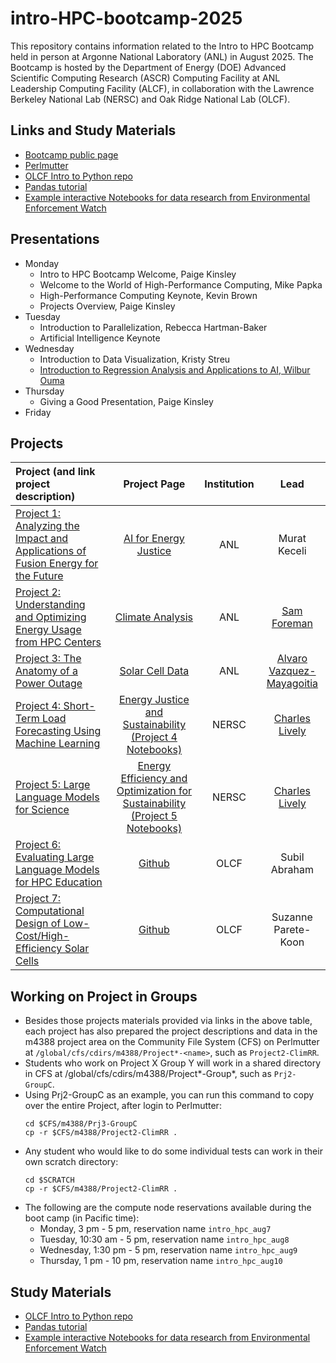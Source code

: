 # intro-HPC-bootcamp-2025
This repository contains information related to the Intro to HPC Bootcamp held in person at Argonne National Laboratory (ANL) in August 2025. The Bootcamp is hosted by the Department of Energy (DOE) Advanced Scientific Computing Research (ASCR) Computing Facility at ANL Leadership Computing Facility (ALCF), in collaboration with the Lawrence Berkeley National Lab (NERSC) and Oak Ridge National Lab (OLCF).

## Links and Study Materials

* [Bootcamp public page](https://intro-hpc-bootcamp-stg.alcf.anl.gov/)
* [Perlmutter](https://docs.nersc.gov/systems/perlmutter/)
* [OLCF Intro to Python repo](https://github.com/olcf/foundational_hpc_skills/tree/master/intro_to_python)
* [Pandas tutorial](https://www.activestate.com/resources/quick-reads/what-is-pandas-in-python-everything-you-need-to-know/)
* [Example interactive Notebooks for data research from Environmental Enforcement Watch](https://www.environmentalenforcementwatch.org/data/notebooks)

## Presentations
* Monday
  * Intro to HPC Bootcamp Welcome, Paige Kinsley
  * Welcome to the World of High-Performance Computing, Mike Papka
  * High-Performance Computing Keynote, Kevin Brown
  * Projects Overview, Paige Kinsley
* Tuesday
  * Introduction to Parallelization, Rebecca Hartman-Baker
  * Artificial Intelligence Keynote
* Wednesday
  * Introduction to Data Visualization, Kristy Streu
  * [Introduction to Regression Analysis and Applications to AI, Wilbur Ouma](https://github.com/Wilber/hpcbootcamp_regression)
* Thursday
  * Giving a Good Presentation, Paige Kinsley
* Friday

 
## Projects
| **Project (and link project description)**                                                                                                                                                                                                                                    | Project Page                                                                              | Institution              | **Lead**                                      |
|:----------------------------------------------------------------------------------------------------------------------------------------------------------------------------------------------------------------------------------------------------------------------------- |:-----------------------------------------------------------------------------------------:|:------------------------:|:---------------------------------------------:|
| [Project 1: Analyzing the Impact and Applications of Fusion Energy for the Future](https://intro-hpc-bootcamp-stg.alcf.anl.gov/project-1-analyzing-impact-and-applications-fusion-energy-future)                                                                                                                                           | [AI for Energy Justice](https://github.com/AI4EnergyJustice/Tutorials)                                                                                      | ANL                      | Murat Keceli                                  |
| [Project 2: Understanding and Optimizing Energy Usage from HPC Centers](https://intro-hpc-bootcamp-stg.alcf.anl.gov/project-2-understanding-and-optimizing-energy-usage-hpc-centers)                                                                                                                                                                   | [Climate Analysis](https://saforem2.github.io/climate-analysis)                           | ANL                      | [Sam Foreman](https://samforeman.me)          |
| [Project 3: The Anatomy of a Power Outage](https://intro-hpc-bootcamp-stg.alcf.anl.gov/anatomy-power-outage)                                   | [Solar Cell Data](https://github.com/alvarovm/solarcelldata)                                                                                      | ANL                      | [Alvaro Vazquez-Mayagoitia](https://github.com/alvarovm)                     |
| [Project 4: Short-Term Load Forecasting Using Machine Learning](https://intro-hpc-bootcamp-stg.alcf.anl.gov/short-term-load-forecasting-using-machine-learning)                                                             |  [Energy Justice and Sustainability](https://sites.google.com/lbl.gov/nerschpcbootcamp2023/nerscenergyjustice2023) [(Project 4 Notebooks)](https://github.com/NERSC/intro-HPC-bootcamp-2023/tree/main/Project4)                                                                                                                                                       | NERSC                    | [Charles Lively](http://nersc.gov/charles-lively)                                  |
| [Project 5: Large Language Models for Science](https://intro-hpc-bootcamp-stg.alcf.anl.gov/project-5-large-language-models-science)   | [Energy Efficiency and Optimization for Sustainability](https://sites.google.com/lbl.gov/nerschpcbootcamp2023/nerscenergyjustice2023) [(Project 5 Notebooks)](https://github.com/NERSC/intro-HPC-bootcamp-2023/tree/main/Project5)                                                                                      | NERSC                    | [Charles Lively](http://nersc.gov/charles-lively)                                |
| [Project 6: Evaluating Large Language Models for HPC Education](https://intro-hpc-bootcamp-stg.alcf.anl.gov/evaluating-large-language-models-hpc-education)                                                                             | [Github](https://github.com/secondspass/power_outages_medically_vulnerable_populations/)  | OLCF                     | Subil Abraham                                 |
| [Project 7: Computational Design of Low-Cost/High-Efficiency Solar Cells](https://intro-hpc-bootcamp-stg.alcf.anl.gov/solar-power-affordable-housing-through-computational-design-low-costhigh-efficiency-solar-cell)                                                                                                                                                       | [Github](https://github.com/suzannepk/power_outages_socioeconomics-)                      | OLCF                     | Suzanne Parete-Koon                           |

## Working on Project in Groups

* Besides those projects materials provided via links in the above table, each project has also prepared the project descriptions and data in the m4388 project area on the Community File System (CFS) on Perlmutter at `/global/cfs/cdirs/m4388/Project*-<name>`, such as `Project2-ClimRR`.
* Students who work on Project X Group Y will work in a shared directory in CFS at /global/cfs/cdirs/m4388/Project*-Group*, such as `Prj2-GroupC`.
* Using Prj2-GroupC as an example, you can run this command to copy over the entire Project, after login to Perlmutter:
  ```
  cd $CFS/m4388/Prj3-GroupC
  cp -r $CFS/m4388/Project2-ClimRR .
  ```
* Any student who would like to do some individual tests can work in their own scratch directory:
  ```
  cd $SCRATCH
  cp -r $CFS/m4388/Project2-ClimRR .
  ```
* The following are the compute node reservations available during the boot camp (in Pacific time):
  * Monday, 3 pm - 5 pm, reservation name `intro_hpc_aug7`
  * Tuesday, 10:30 am - 5 pm, reservation name `intro_hpc_aug8`
  * Wednesday, 1:30 pm - 5 pm, reservation name `intro_hpc_aug9`
  * Thursday, 1 pm - 10 pm, reservation name `intro_hpc_aug10`

## Study Materials

* [OLCF Intro to Python repo](https://github.com/olcf/foundational_hpc_skills/tree/master/intro_to_python)
* [Pandas tutorial](https://www.activestate.com/resources/quick-reads/what-is-pandas-in-python-everything-you-need-to-know/)
* [Example interactive Notebooks for data research from Environmental Enforcement Watch](https://www.environmentalenforcementwatch.org/data/notebooks)
